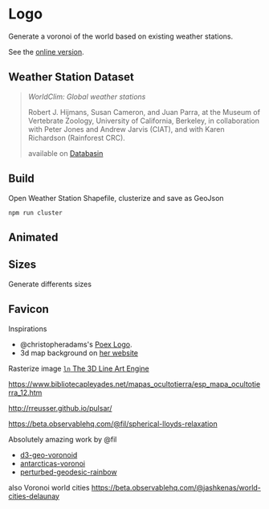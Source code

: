 # Logo

Generate a voronoi of the world based on existing weather stations.

See the [online version](https://beta.observablehq.com/d/51e18c29fee22dee).


## Weather Station Dataset

> *WorldClim: Global weather stations*
>
> Robert J. Hijmans, Susan Cameron, and Juan Parra, at the Museum of Vertebrate Zoology, University of California, Berkeley, in collaboration with Peter Jones and Andrew Jarvis (CIAT), and with Karen Richardson (Rainforest CRC).
>
> available on [Databasin]( http://databasin.org/datasets/15a31dec689b4c958ee491ff30fcce75)

## Build

Open Weather Station Shapefile, clusterize and save as GeoJson

```
npm run cluster
```





## Animated

## Sizes

Generate differents sizes

## Favicon

Inspirations
- @christopheradams's [Poex Logo](https://github.com/poexio/poex-visual-identity/blob/master/merkaba-ln).
-  3d map background on [her website](http://xiaoweiwang.com/)

Rasterize image [`ln` The 3D Line Art Engine](https://github.com/fogleman/ln)

https://www.bibliotecapleyades.net/mapas_ocultotierra/esp_mapa_ocultotierra_12.htm

http://rreusser.github.io/pulsar/

https://beta.observablehq.com/@fil/spherical-lloyds-relaxation


Absolutely amazing work by @fil
- [d3-geo-voronoid](https://github.com/Fil/d3-geo-voronoi)
- [antarcticas-voronoi](https://beta.observablehq.com/@fil/antarcticas-voronoi)
- [perturbed-geodesic-rainbow](https://beta.observablehq.com/@fil/perturbed-geodesic-rainbow)

also Voronoi world cities https://beta.observablehq.com/@jashkenas/world-cities-delaunay
